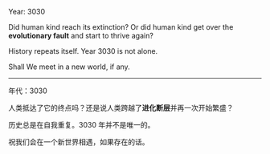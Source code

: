 Year: 3030

Did human kind reach its extinction? Or did human kind get over the **evolutionary fault** and start to thrive again?

History repeats itself. Year 3030 is not alone.

Shall We meet in a new world, if any.

***

年代：3030

人类抵达了它的终点吗？还是说人类跨越了**进化断层**并再一次开始繁盛？

历史总是在自我重复。3030 年并不是唯一的。

祝我们会在一个新世界相遇，如果存在的话。
